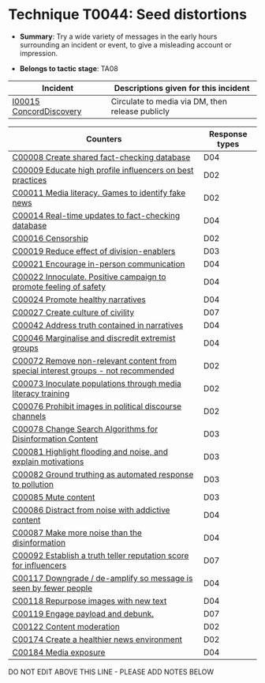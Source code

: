 # Technique T0044: Seed distortions

* **Summary**: Try a wide variety of messages in the early hours surrounding an incident or event, to give a misleading account or impression. 

* **Belongs to tactic stage**: TA08


| Incident | Descriptions given for this incident |
| -------- | -------------------- |
| [I00015 ConcordDiscovery](../generated_pages/incidents/I00015.md) | Circulate to media via DM, then release publicly |



| Counters | Response types |
| -------- | -------------- |
| [C00008 Create shared fact-checking database](../generated_pages/counters/C00008.md) | D04 |
| [C00009 Educate high profile influencers on best practices](../generated_pages/counters/C00009.md) | D02 |
| [C00011 Media literacy. Games to identify fake news](../generated_pages/counters/C00011.md) | D02 |
| [C00014 Real-time updates to fact-checking database](../generated_pages/counters/C00014.md) | D04 |
| [C00016 Censorship](../generated_pages/counters/C00016.md) | D02 |
| [C00019 Reduce effect of division-enablers](../generated_pages/counters/C00019.md) | D03 |
| [C00021 Encourage in-person communication](../generated_pages/counters/C00021.md) | D04 |
| [C00022 Innoculate. Positive campaign to promote feeling of safety](../generated_pages/counters/C00022.md) | D04 |
| [C00024 Promote healthy narratives](../generated_pages/counters/C00024.md) | D04 |
| [C00027 Create culture of civility](../generated_pages/counters/C00027.md) | D07 |
| [C00042 Address truth contained in narratives](../generated_pages/counters/C00042.md) | D04 |
| [C00046 Marginalise and discredit extremist groups](../generated_pages/counters/C00046.md) | D04 |
| [C00072 Remove non-relevant content from special interest groups - not recommended](../generated_pages/counters/C00072.md) | D02 |
| [C00073 Inoculate populations through media literacy training](../generated_pages/counters/C00073.md) | D02 |
| [C00076 Prohibit images in political discourse channels](../generated_pages/counters/C00076.md) | D02 |
| [C00078 Change Search Algorithms for Disinformation Content](../generated_pages/counters/C00078.md) | D03 |
| [C00081 Highlight flooding and noise, and explain motivations](../generated_pages/counters/C00081.md) | D03 |
| [C00082 Ground truthing as automated response to pollution](../generated_pages/counters/C00082.md) | D03 |
| [C00085 Mute content](../generated_pages/counters/C00085.md) | D03 |
| [C00086 Distract from noise with addictive content](../generated_pages/counters/C00086.md) | D04 |
| [C00087 Make more noise than the disinformation](../generated_pages/counters/C00087.md) | D04 |
| [C00092 Establish a truth teller reputation score for influencers](../generated_pages/counters/C00092.md) | D07 |
| [C00117 Downgrade / de-amplify so message is seen by fewer people](../generated_pages/counters/C00117.md) | D04 |
| [C00118 Repurpose images with new text](../generated_pages/counters/C00118.md) | D04 |
| [C00119 Engage payload and debunk.](../generated_pages/counters/C00119.md) | D07 |
| [C00122 Content moderation](../generated_pages/counters/C00122.md) | D02 |
| [C00174 Create a healthier news environment](../generated_pages/counters/C00174.md) | D02 |
| [C00184 Media exposure](../generated_pages/counters/C00184.md) | D04 |


DO NOT EDIT ABOVE THIS LINE - PLEASE ADD NOTES BELOW
